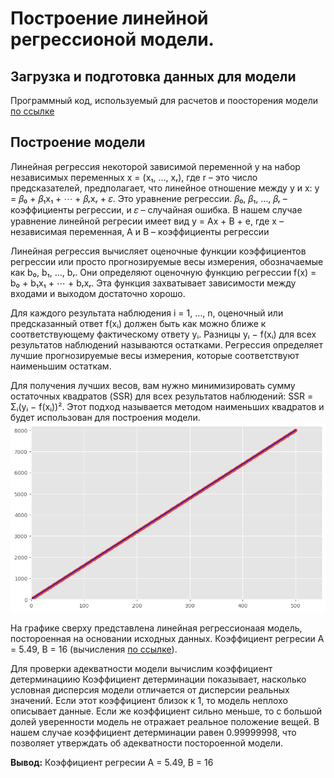 # Построение линейной регрессионой модели.



## Загрузка и подготовка данных для модели
Программный код, используемый для расчетов и поосторения модели [по ссылке](https://github.com/FyodorBSU/MMF.BSU.PM.FYODORRUTSKY2019-20/blob/master/test_task_priorbank/source/task1(linear_regression).ipynb) 


## Построение модели
Линейная регрессия некоторой зависимой переменной y на набор независимых переменных  x = (x₁, …, xᵣ), где r – это число предсказателей, предполагает, что линейное отношение между y и x: y = 𝛽₀ + 𝛽₁x₁ + ⋯ + 𝛽ᵣxᵣ + 𝜀. Это уравнение регрессии. 𝛽₀, 𝛽₁, …, 𝛽ᵣ – коэффициенты регрессии, и 𝜀 – случайная ошибка. В нашем случае уравнение линейной регресии имеет вид y = Ax + B + e, где x – независимая переменная, A и B – коэффициенты регрессии

Линейная регрессия вычисляет оценочные функции коэффициентов регрессии или просто прогнозируемые весы измерения, обозначаемые как b₀, b₁, …, bᵣ. Они определяют оценочную функцию регрессии f(x) = b₀ + b₁x₁ + ⋯ + bᵣxᵣ. Эта функция захватывает зависимости между входами и выходом достаточно хорошо.

Для каждого результата наблюдения i = 1, …, n, оценочный или предсказанный ответ f(xᵢ) должен быть как можно ближе к соответствующему фактическому ответу yᵢ. Разницы yᵢ − f(xᵢ) для всех результатов наблюдений называются остатками. Регрессия определяет лучшие прогнозируемые весы измерения, которые соответствуют наименьшим остаткам.

Для получения лучших весов, вам нужно минимизировать сумму остаточных квадратов (SSR) для всех результатов наблюдений: SSR = Σᵢ(yᵢ − f(xᵢ))². Этот подход называется методом наименьших квадратов и будет использован для построения модели.
![](images/task1(linear_regression).png) 

На графике сверху представлена линейная регрессионаая модель, постороенная на основании исходных данных.
Коэффициент регресии A = 5.49, B = 16 (вычисления [по ссылке]()).

Для проверки адекватности модели вычислим коэффициент детерминациию
Коэффициент детерминации показывает, насколько условная дисперсия модели отличается от дисперсии реальных значений. Если этот коэффициент близок к 1, то модель неплохо описывает данные. Если же коэффициент сильно меньше, то с большой долей уверенности модель не отражает реальное положение вещей.
В нашем случае коэффициент детерминации равен 0.99999998, что позволяет утверждать об адекватности постороенной модели.


**Вывод:** Коэффициент регресии A = 5.49, B = 16 


